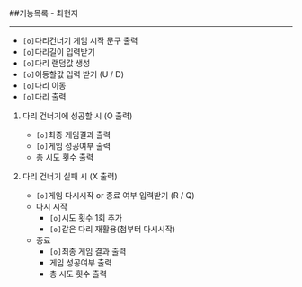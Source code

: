 ##기능목록 - 최현지
<hr>

* `[o]`다리건너기 게임 시작 문구 출력
* `[o]`다리길이 입력받기
* `[o]`다리 랜덤값 생성
* `[o]`이동할값 입력 받기 (U / D)
* `[o]`다리 이동
* `[o]`다리 출력

1. 다리 건너기에 성공할 시 (O 출력)
    * `[o]`최종 게임결과 출력
    * `[o]`게임 성공여부 출력
    * 총 시도 횟수 출력
    

2. 다리 건너기 실패 시 (X 출력)
    * `[o]`게임 다시시작 or 종료 여부 입력받기 (R / Q)
    * 다시 시작
        * `[o]`시도 횟수 1회 추가
        * `[o]`같은 다리 재활용(첨부터 다시시작)
    * 종료 
        * `[o]`최종 게임 결과 출력
        * 게임 성공여부 출력
        * 총 시도 횟수 출력
